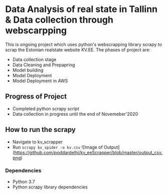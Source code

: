 # Data Analysis of real state in Tallinn & Data collection through webscarpping

This is ongoing project which uses python's webscrapping library scrapy to scrap the Estonian realstate website KV.EE. The phases of project are:

* Data collection stage
* Data Cleaning and Prepapring 
* Model building
* Model Deployment
* Model Deployment in AWS

## Progress of Project

* Completed python scrapy script
* Data collection in progress until the end of Novemeber'2020

## How to run the scrapy
* Navigate to kv_scrapper
* Run  `scrapy kv_spider -o kv.csv`
 ![Image of Output] (https://github.com/poddardelhi/kv_eeScrapper/blob/master/output_csv.png)

### Dependencies

* Python 3.7
* Python scrapy library dependencies
